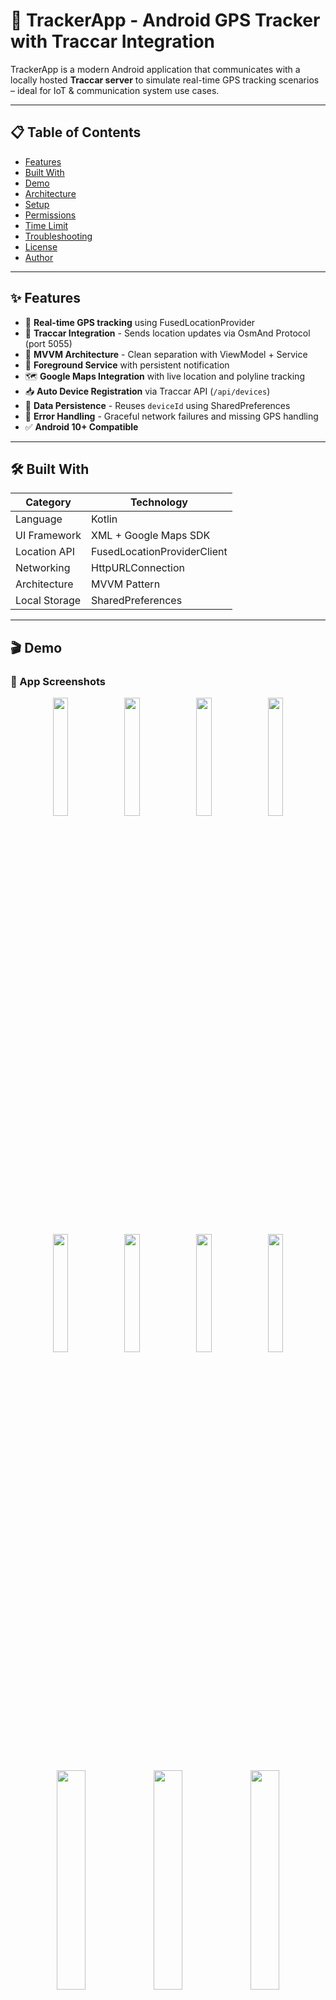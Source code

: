 # 🚀 TrackerApp - Android GPS Tracker with Traccar Integration

TrackerApp is a modern Android application that communicates with a locally hosted **Traccar server** to simulate real-time GPS tracking scenarios – ideal for IoT & communication system use cases.

---

## 📋 Table of Contents

- [Features](#-features)
- [Built With](#-built-with)
- [Demo](#-demo)
- [Architecture](#-architecture)
- [Setup](#-setup)
- [Permissions](#-permissions)
- [Time Limit](#-time-limit)
- [Troubleshooting](#-troubleshooting)
- [License](#-license)
- [Author](#-author)

---

## ✨ Features

- 📍 **Real-time GPS tracking** using FusedLocationProvider
- 🔄 **Traccar Integration** - Sends location updates via OsmAnd Protocol (port 5055)
- 🧠 **MVVM Architecture** - Clean separation with ViewModel + Service
- 📡 **Foreground Service** with persistent notification
- 🗺️ **Google Maps Integration** with live location and polyline tracking
- 📥 **Auto Device Registration** via Traccar API (`/api/devices`)
- 🔁 **Data Persistence** - Reuses `deviceId` using SharedPreferences
- 🚫 **Error Handling** - Graceful network failures and missing GPS handling
- ✅ **Android 10+ Compatible**

---

## 🛠️ Built With

| **Category**  | **Technology**              |
|---------------|-----------------------------|
| Language      | Kotlin                      |
| UI Framework  | XML + Google Maps SDK       |
| Location API  | FusedLocationProviderClient |
| Networking    | HttpURLConnection           |
| Architecture  | MVVM Pattern                |
| Local Storage | SharedPreferences           |

---

## 🎬 Demo

### 📱 App Screenshots

<div align="center">
  <img src="https://github.com/user-attachments/assets/c4ee34e9-441b-4727-9475-c9b940b59bbd" width="22%" />
  <img src="https://github.com/user-attachments/assets/ad3c9f74-8525-4af2-a372-7ed9ab413744" width="22%" />
  <img src="https://github.com/user-attachments/assets/706713e2-ad6d-4b85-af49-b9c742614f2a" width="22%" />
  <img src="https://github.com/user-attachments/assets/f012730a-8a40-452d-8cc1-7962193e6e50" width="22%" />
</div>

<div align="center">
  <img src="https://github.com/user-attachments/assets/cbf9f2d4-31f5-46b1-84e7-832a7f0eb687" width="22%" />
  <img src="https://github.com/user-attachments/assets/7e9be7e9-439b-4b7c-9147-08e4f4b12195" width="22%" />
  <img src="https://github.com/user-attachments/assets/d60b3fa2-1605-445d-9fdb-b93f8347cc73" width="22%" />
  <img src="https://github.com/user-attachments/assets/ab22b30c-abb6-4ef4-bd05-84c70f729ede" width="22%" />
</div>

<div align="center">
  <img src="https://github.com/user-attachments/assets/ef1557ec-3b31-4661-bf4d-bef5f417493e" width="30%" />
  <img src="https://github.com/user-attachments/assets/246b2c8f-47fd-44ad-9089-8fe4763392a6" width="30%" />
  <img src="https://github.com/user-attachments/assets/d780bba5-40bb-46e8-8517-41c14fd18152" width="30%" />
</div>

### 🖥️ Traccar Dashboard

<div align="center">
  <img src="https://github.com/user-attachments/assets/f9aa946b-8e31-4154-b44d-d6886cd84aa2" width="80%" />
  <br/><br/>
  <img src="https://github.com/user-attachments/assets/3333f1b2-48d2-4c06-92c0-1640dbb80d19" width="80%" />
  <br/><br/>
  <img src="https://github.com/user-attachments/assets/669bb263-fa23-467e-93e8-867cbae7ebba" width="80%" />
  <br/><br/>
  <img src="https://github.com/user-attachments/assets/abe526eb-6244-4b54-b7ef-68cdabcf55fc" width="80%" />
</div>

### 🎥 Video Demonstrations

<p align="center">
  <a href="https://www.youtube.com/watch?v=1cmfAVSCMdo" target="_blank">
    <img src="https://img.youtube.com/vi/1cmfAVSCMdo/0.jpg" width="45%" alt="Short Preview"/>
  </a>
  <a href="https://www.youtube.com/watch?v=xFzpzbSPDA8" target="_blank">
    <img src="https://img.youtube.com/vi/xFzpzbSPDA8/0.jpg" width="45%" alt="Full Demo"/>
  </a>
</p>

---

## 🏗️ Architecture

### Project Structure

```
TrackerApp/
├── app/src/main/java/
│   ├── MainActivity.kt          # Main UI Controller
│   ├── MainViewModel.kt         # MVVM ViewModel
│   ├── TrackingService.kt       # Background Location Service
│   └── DeviceManager.kt         # Device Registration Logic
├── app/src/main/res/
│   ├── layout/                  # XML Layouts
│   ├── drawable/                # App Icons & Graphics
│   └── raw/map_style.json       # Google Maps Styling
├── screenshots/                 # Demo Images
└── README.md                    # This File
```

### System Architecture Flow

```mermaid
graph TB
    subgraph "📱 Android App"
        A[MainActivity.kt] --> B[MainViewModel.kt]
        B --> C[TrackingService.kt]
        C --> D[DeviceManager.kt]
        E[📍 GPS Provider] --> C
        F[🗺️ Google Maps] --> A
    end
    
    subgraph "🌐 Network Layer"
        G[HTTP Client]
        H[OsmAnd Protocol]
    end
    
    subgraph "🖥️ Traccar Server"
        I[Web Interface :8082]
        J[Location Receiver :5055]
        K[REST API /api/devices]
        L[📊 Dashboard]
    end
    
    C --> G
    D --> G
    G --> H
    H --> J
    G --> K
    J --> L
    K --> L
    I --> L
    
    style A fill:#4CAF50
    style B fill:#2196F3
    style C fill:#FF9800
    style D fill:#9C27B0
    style L fill:#F44336
```

### Data Flow Diagram

```mermaid
sequenceDiagram
    participant App as 📱 Android App
    participant Service as 🔄 Tracking Service
    participant GPS as 📍 GPS Provider
    participant Traccar as 🖥️ Traccar Server
    participant Dashboard as 📊 Web Dashboard
    
    App->>Service: Start Tracking
    Service->>GPS: Request Location Updates
    GPS-->>Service: Location Data
    Service->>Traccar: POST Location (Port 5055)
    Service->>App: Update UI & Map
    Traccar->>Dashboard: Process & Display
    
    Note over Service,Traccar: OsmAnd Protocol
    Note over App,Dashboard: Real-time Updates
```

---

## 🚀 Setup

### 1. Traccar Server Setup

1. **Download Traccar**
   ```bash
   # Download from https://www.traccar.org/download
   # Extract and run the server
   ```

2. **Start Server**
   - Default URL: `http://localhost:8082`
   - Login credentials:
     - **Username:** `admin`
     - **Password:** `admin`

3. **Configure Ports**
   - Ensure port `5055` is open for location updates
   - Web interface runs on port `8082`

### 2. Android App Setup

1. **Clone Repository**
   ```bash
   git clone https://github.com/mahmoud024/TrackerApp.git
   cd TrackerApp
   ```

2. **Open in Android Studio**
   - Import the project
   - Sync Gradle files

3. **Add Google Maps API Key**
   
   Add to `AndroidManifest.xml` inside `<application>` tag:
   ```xml
   <meta-data
       android:name="com.google.android.geo.API_KEY"
       android:value="YOUR_API_KEY_HERE"/>
   ```

4. **Configure Server Address**
   - **Emulator:** Use `http://10.0.2.2:5055`
   - **Physical Device:** Use your computer's local IP + `:5055`

5. **Build & Run**
   - Connect your device or start emulator
   - Grant required permissions
   - Start tracking!

---

## 🔐 Permissions

| **Permission** | **Purpose** | **Required When** |
|----------------|-------------|-------------------|
| `ACCESS_FINE_LOCATION` | Get precise GPS coordinates | Always |
| `ACCESS_BACKGROUND_LOCATION` | Track location when app is closed | Android 10+ |
| `INTERNET` | Send data to Traccar server | Always |
| `FOREGROUND_SERVICE` | Run background location service | Always |

---

## ⏰ Time Limit

**⚠️ Development Constraint:**
Please limit your total time investment to **6 hours** for this project setup and implementation.

### 📊 Recommended Time Allocation:

```mermaid
pie title Time Distribution (6 Hours Total)
    "Setup & Environment" : 20
    "Core Development" : 50
    "Testing & Debug" : 20
    "Documentation" : 10
```

**Time Breakdown:**
- **🔧 Setup & Configuration:** 1.2 hours
  - Traccar server setup
  - Android Studio configuration
  - API keys and dependencies
- **💻 Core Implementation:** 3 hours
  - Location tracking service
  - UI development
  - Traccar integration
- **🧪 Testing & Debugging:** 1.2 hours
  - Device testing
  - Network troubleshooting
  - Permission handling
- **📝 Documentation:** 0.6 hours
  - Code comments
  - README updates

**Why This Constraint?**
- 🎯 **Focus on Essentials** - Prioritize core functionality
- ⚡ **Efficient Development** - Encourage best practices
- 📚 **Learning Optimization** - Realistic timeline for skill building
- 🔄 **Iterative Approach** - Build MVP first, enhance later

---

## ❗ Troubleshooting

### Device Not Showing in Traccar?

1. **Check Network Connection**
   - Verify server IP address is correct
   - Ensure port 5055 is accessible
   - Test with: `telnet YOUR_SERVER_IP 5055`

2. **Verify Device Registration**
   - Check Traccar logs for device registration
   - Default `uniqueId`: `Mahmoud159753`
   - Look for device in Traccar admin panel

### No Location on Map?

1. **GPS Settings**
   - Enable GPS/Location services
   - Grant location permissions to app
   - Try outdoor location for better signal

2. **App Permissions**
   - Check all permissions are granted
   - For Android 10+, enable "Allow all the time" for location

### Network Issues?

1. **Firewall/Network**
   - Check firewall settings on server
   - Ensure device and server are on same network
   - Try different port if 5055 is blocked

---

## 👨‍💻 Author

**Mahmoud Atia**

- 🌐 [GitHub Profile](https://github.com/mahmoud024)

---

<div align="center">
  <h3>⭐ Don't forget to star this repo if you found it helpful!</h3>
  <p>Made with ❤️ by Mahmoud Atia</p>
</div>

